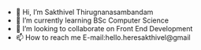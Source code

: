 - 👋 Hi, I’m Sakthivel Thirugnanasambandam
- 🌱 I’m currently learning BSc Computer Science
- 💞️ I’m looking to collaborate on Front End Development
- 📫 How to reach me E-mail:hello.heresakthivel@gmail

<!---
Sakthyyy/Sakthyyy is a ✨ special ✨ repository because its `README.md` (this file) appears on your GitHub profile.
You can click the Preview link to take a look at your changes.
--->
